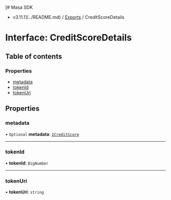 [# Masa SDK
 - v3.11.1](../README.md) / [Exports](../modules.md) / CreditScoreDetails

# Interface: CreditScoreDetails

## Table of contents

### Properties

- [metadata](CreditScoreDetails.md#metadata)
- [tokenId](CreditScoreDetails.md#tokenid)
- [tokenUri](CreditScoreDetails.md#tokenuri)

## Properties

### metadata

• `Optional` **metadata**: [`ICreditScore`](ICreditScore.md)

___

### tokenId

• **tokenId**: `BigNumber`

___

### tokenUri

• **tokenUri**: `string`
